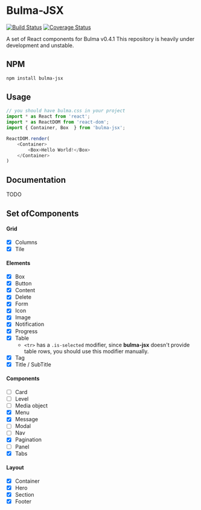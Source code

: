 Bulma-JSX
==================================

[![Build Status](https://travis-ci.org/AlgusDark/bulma-jsx.svg?branch=master)](https://travis-ci.org/AlgusDark/bulma-jsx)
[![Coverage Status](https://coveralls.io/repos/github/AlgusDark/bulma-jsx/badge.svg?branch=master)](https://coveralls.io/github/AlgusDark/bulma-jsx?branch=master)

A set of React components for Bulma v0.4.1
This repository is heavily under development and unstable.

## NPM

```sh
npm install bulma-jsx
```

## Usage
```javascript
// you should have bulma.css in your project
import * as React from 'react';
import * as ReactDOM from 'react-dom';
import { Container, Box  } from 'bulma-jsx';

ReactDOM.render(
    <Container>
        <Box>Hello World!</Box>
    </Container>
)
```
## Documentation
TODO

## Set ofComponents

#### Grid

- [x] Columns
- [x] Tile

#### Elements

- [x] Box
- [x] Button
- [x] Content
- [x] Delete
- [x] Form
- [x] Icon
- [x] Image
- [x] Notification
- [x] Progress 
- [x] Table
    - `<tr>` has a `.is-selected` modifier, since **bulma-jsx** doesn't provide table rows, you should use this modifier manually.
- [x] Tag
- [x] Title / SubTitle

#### Components

- [ ] Card
- [ ] Level
- [ ] Media object
- [x] Menu
- [x] Message
- [ ] Modal
- [ ] Nav
- [x] Pagination
- [ ] Panel
- [x] Tabs

#### Layout

- [x] Container
- [x] Hero
- [x] Section
- [x] Footer
